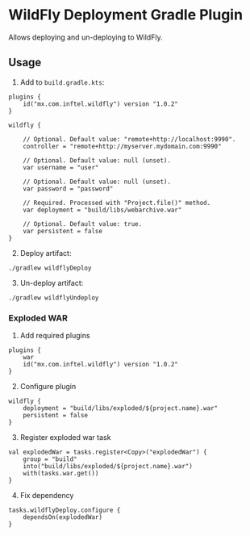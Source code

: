# WildFly Deployment Gradle Plugin

Allows deploying and un-deploying to WildFly.

## Usage

1. Add to `build.gradle.kts`:

```
plugins {
    id("mx.com.inftel.wildfly") version "1.0.2"
}

wildfly {

    // Optional. Default value: "remote+http://localhost:9990".
    controller = "remote+http://myserver.mydomain.com:9990"

    // Optional. Default value: null (unset).
    var username = "user"

    // Optional. Default value: null (unset).
    var password = "password"

    // Required. Processed with "Project.file()" method.
    var deployment = "build/libs/webarchive.war"

    // Optional. Default value: true.
    var persistent = false
}
```

2. Deploy artifact:

```
./gradlew wildflyDeploy
```

3. Un-deploy artifact:

```
./gradlew wildflyUndeploy
```


### Exploded WAR

1. Add required plugins

```
plugins {
    war
    id("mx.com.inftel.wildfly") version "1.0.2"
}
```

2.  Configure plugin

```
wildfly {
    deployment = "build/libs/exploded/${project.name}.war"
    persistent = false
}
```

3. Register exploded war task

```
val explodedWar = tasks.register<Copy>("explodedWar") {
    group = "build"
    into("build/libs/exploded/${project.name}.war")
    with(tasks.war.get())
}
```

4. Fix dependency

```
tasks.wildflyDeploy.configure {
    dependsOn(explodedWar)
}
```
